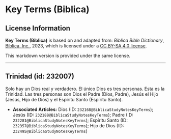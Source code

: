 # Key Terms (Biblica)

## License Information

**Key Terms (Biblica)** is based on and adapted from: _Biblica Bible Dictionary_, [Biblica, Inc.](https://www.biblica.com/), 2023, which is licensed under a [CC BY-SA 4.0 license](https://creativecommons.org/licenses/by-sa/4.0/legalcode.en).

This markdown version is provided under the same license.



--------------------------------

## Trinidad (id: 232007)

Solo hay un Dios real y verdadero. El único Dios es tres personas. Esta es la Trinidad. Las tres personas son Dios el Padre (Dios, Padre), Jesús el Hijo (Jesús, Hijo de Dios) y el Espíritu Santo (Espíritu Santo).

* **Associated Articles:** Dios (ID: `232168@BiblicaStudyNotesKeyTerms`); Jesús (ID: `232188@BiblicaStudyNotesKeyTerms`); Padre (ID: `232281@BiblicaStudyNotesKeyTerms`); Espíritu Santo (ID: `232357@BiblicaStudyNotesKeyTerms`); Hijo de Dios (ID: `232495@BiblicaStudyNotesKeyTerms`)

